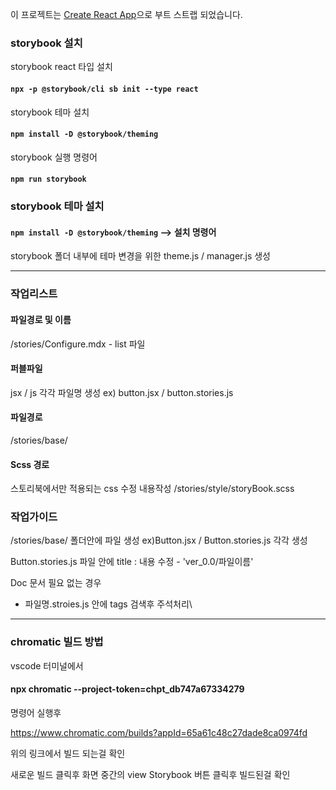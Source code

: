 이 프로젝트는 [Create React App](https://github.com/facebook/create-react-app)으로 부트 스트랩 되었습니다.

### storybook 설치
storybook react 타입 설치
#### `npx -p @storybook/cli sb init --type react`

storybook 테마 설치
#### `npm install -D @storybook/theming`

storybook 실행 명령어
#### `npm run storybook`

### storybook 테마 설치
#### `npm install -D @storybook/theming` --> 설치 명령어

storybook 폴더 내부에 테마 변경을 위한 
theme.js / manager.js 생성

-------------------------------------------------------------------------------------------------------
### 작업리스트
#### 파일경로 및 이름
/stories/Configure.mdx - list 파일

#### 퍼블파일
jsx / js 각각 파일명 생성 ex) button.jsx / button.stories.js

#### 파일경로
/stories/base/

#### Scss 경로
스토리북에서만 적용되는 css 수정 내용작성 /stories/style/storyBook.scss

### 작업가이드
/stories/base/ 폴더안에 파일 생성 ex)Button.jsx / Button.stories.js 각각 생성

Button.stories.js 파일 안에 title : 내용 수정 - 'ver_0.0/파일이름'

Doc 문서 필요 없는 경우
- 파일명.stroies.js 안에 tags 검색후 주석처리\


-------------------------------------------------------------------------

### chromatic 빌드 방법

vscode 터미널에서 
#### npx chromatic --project-token=chpt_db747a67334279
명령어 실행후

https://www.chromatic.com/builds?appId=65a61c48c27dade8ca0974fd

위의 링크에서 빌드 되는걸 확인 

새로운 빌드 클릭후 화면 중간의 view Storybook 버튼 클릭후 빌드된걸 확인

